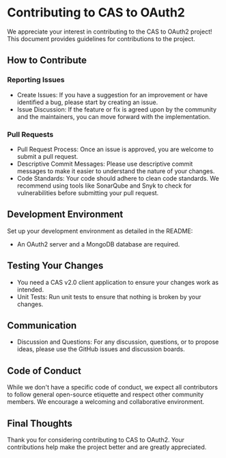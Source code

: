 # Contributing to CAS to OAuth2

We appreciate your interest in contributing to the CAS to OAuth2 project! This document provides guidelines for contributions to the project.

## How to Contribute

### Reporting Issues

 - Create Issues: If you have a suggestion for an improvement or have identified a bug, please start by creating an issue.
 - Issue Discussion: If the feature or fix is agreed upon by the community and the maintainers, you can move forward with the implementation.

### Pull Requests

 - Pull Request Process: Once an issue is approved, you are welcome to submit a pull request.
 - Descriptive Commit Messages: Please use descriptive commit messages to make it easier to understand the nature of your changes.
 - Code Standards: Your code should adhere to clean code standards. We recommend using tools like SonarQube and Snyk to check for vulnerabilities before submitting your pull request.

## Development Environment

Set up your development environment as detailed in the README:

 - An OAuth2 server and a MongoDB database are required.

## Testing Your Changes

 - You need a CAS v2.0 client application to ensure your changes work as intended.
 - Unit Tests: Run unit tests to ensure that nothing is broken by your changes.

## Communication

 - Discussion and Questions: For any discussion, questions, or to propose ideas, please use the GitHub issues and discussion boards.

## Code of Conduct

While we don't have a specific code of conduct, we expect all contributors to follow general open-source etiquette and respect other community members. We encourage a welcoming and collaborative environment.

## Final Thoughts

Thank you for considering contributing to CAS to OAuth2. Your contributions help make the project better and are greatly appreciated.
